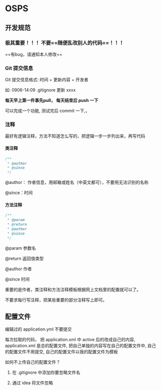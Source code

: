 # OSPS

## 开发规范

### 极其重要！！！ 不要==随便乱改别人的代码==！！！

==有bug，请通知本人修改==

### Git 提交信息

Git 提交信息格式: 时间 + 更新内容 + 开发者

如: 0906-14:09 .gitignore 更新 xxxx

**每天早上第一件事先pull， 每天结束后 push 一下**

可以完成一个功能, 测试完后 commit 一下,，

### 注释

最好有逻辑注释，方法不知道怎么写的，把逻辑一步一步列出来，再写代码

#### 类注释

```java
/**
 * @author 
 * @since 
 */
```

@author： 作者信息，用邮箱或姓名（中英文都可），不要用无法识别的名称

@since：时间

#### 方法注释

```java
/**
 * @param 
 * @return 
 * @author 
 * @since 
 */
```

@param 参数名

@return 返回值类型

@author 作者

@since 时间

重要的是作者，类注释和方法注释模板根据网上文档里的配置就可以了。

不要求每行写注释，把某些重要的部分注释写上即可。

## 配置文件

编辑过的 application.yml 不要提交

每次拉取的代码， 把 application.xml 中 active 后的改成自己的内容, application.xml 是总的配置文件, 把自己单独的内容写在自己的配置文件中, 自己的配置文件不用提交, 自己的配置文件以我的配置文件为模板

如何不上传自己的配置文件？

1. 在 .gitignore 中添加你要忽略文件名

2. 通过 idea 将文件忽略

